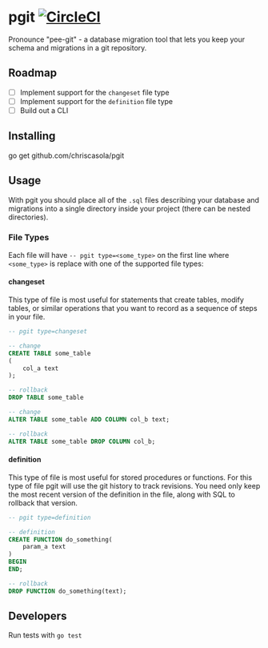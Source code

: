 # pgit [![CircleCI](https://circleci.com/gh/chriscasola/pgit.svg?style=svg)](https://circleci.com/gh/chriscasola/pgit)

Pronounce "pee-git" - a database migration tool that lets you keep your schema and migrations in a git repository.

## Roadmap
- [ ] Implement support for the `changeset` file type
- [ ] Implement support for the `definition` file type
- [ ] Build out a CLI

## Installing

go get github.com/chriscasola/pgit

## Usage 

With pgit you should place all of the `.sql` files describing your database and migrations into a single directory
inside your project (there can be nested directories).

### File Types

Each file will have `-- pgit type=<some_type>` on the first line where `<some_type>` is replace with one of the
supported file types:

#### changeset

This type of file is most useful for statements that create tables, modify tables, or similar operations that you want to record as a sequence of steps in your file.

```SQL
-- pgit type=changeset

-- change
CREATE TABLE some_table
(
    col_a text
);

-- rollback
DROP TABLE some_table

-- change
ALTER TABLE some_table ADD COLUMN col_b text;

-- rollback
ALTER TABLE some_table DROP COLUMN col_b;
```

#### definition

This type of file is most useful for stored procedures or functions. For this type of file pgit will use the git history to track revisions. You need only keep the most recent version of the definition in the file, along with SQL to rollback that version.

```SQL
-- pgit type=definition

-- definition
CREATE FUNCTION do_something(
    param_a text
)
BEGIN
END;

-- rollback
DROP FUNCTION do_something(text);
```

## Developers

Run tests with `go test`
